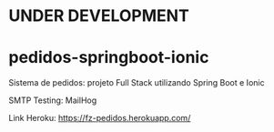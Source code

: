 # UNDER DEVELOPMENT

# pedidos-springboot-ionic
Sistema de pedidos: projeto Full Stack utilizando Spring Boot e Ionic


SMTP Testing: MailHog

Link Heroku: https://fz-pedidos.herokuapp.com/
